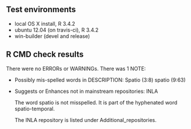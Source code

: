 ## Test environments
* local OS X install, R 3.4.2
* ubuntu 12.04 (on travis-ci), R 3.4.2
* win-builder (devel and release)

## R CMD check results
There were no ERRORs or WARNINGs. There was 1 NOTE:

* Possibly mis-spelled words in DESCRIPTION:
  Spatio (3:8)
  spatio (9:63)

* Suggests or Enhances not in mainstream repositories:
  INLA
  
  The word spatio is not misspelled. It is part of the hyphenated word spatio-temporal.
  
  The INLA repository is listed under Additional_repositories.
